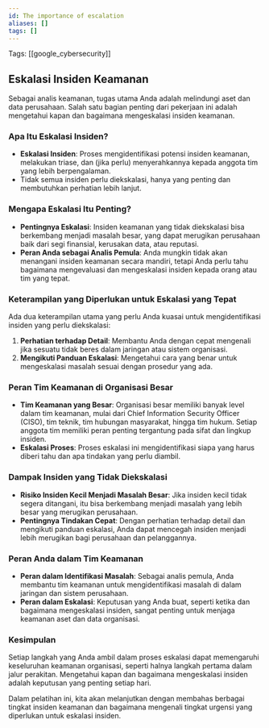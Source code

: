```yaml
---
id: The importance of escalation
aliases: []
tags: []
---
```


Tags: [[google_cybersecurity]]

## Eskalasi Insiden Keamanan

Sebagai analis keamanan, tugas utama Anda adalah melindungi aset dan data perusahaan. Salah satu bagian penting dari pekerjaan ini adalah mengetahui kapan dan bagaimana mengeskalasi insiden keamanan.

### Apa Itu Eskalasi Insiden?

- **Eskalasi Insiden**: Proses mengidentifikasi potensi insiden keamanan, melakukan triase, dan (jika perlu) menyerahkannya kepada anggota tim yang lebih berpengalaman.
- Tidak semua insiden perlu diekskalasi, hanya yang penting dan membutuhkan perhatian lebih lanjut.

### Mengapa Eskalasi Itu Penting?

- **Pentingnya Eskalasi**: Insiden keamanan yang tidak diekskalasi bisa berkembang menjadi masalah besar, yang dapat merugikan perusahaan baik dari segi finansial, kerusakan data, atau reputasi.
- **Peran Anda sebagai Analis Pemula**: Anda mungkin tidak akan menangani insiden keamanan secara mandiri, tetapi Anda perlu tahu bagaimana mengevaluasi dan mengeskalasi insiden kepada orang atau tim yang tepat.

### Keterampilan yang Diperlukan untuk Eskalasi yang Tepat

Ada dua keterampilan utama yang perlu Anda kuasai untuk mengidentifikasi insiden yang perlu diekskalasi:

1. **Perhatian terhadap Detail**: Membantu Anda dengan cepat mengenali jika sesuatu tidak beres dalam jaringan atau sistem organisasi.
2. **Mengikuti Panduan Eskalasi**: Mengetahui cara yang benar untuk mengeskalasi masalah sesuai dengan prosedur yang ada.

### Peran Tim Keamanan di Organisasi Besar

- **Tim Keamanan yang Besar**: Organisasi besar memiliki banyak level dalam tim keamanan, mulai dari Chief Information Security Officer (CISO), tim teknik, tim hubungan masyarakat, hingga tim hukum. Setiap anggota tim memiliki peran penting tergantung pada sifat dan lingkup insiden.
- **Eskalasi Proses**: Proses eskalasi ini mengidentifikasi siapa yang harus diberi tahu dan apa tindakan yang perlu diambil.

### Dampak Insiden yang Tidak Diekskalasi

- **Risiko Insiden Kecil Menjadi Masalah Besar**: Jika insiden kecil tidak segera ditangani, itu bisa berkembang menjadi masalah yang lebih besar yang merugikan perusahaan.
- **Pentingnya Tindakan Cepat**: Dengan perhatian terhadap detail dan mengikuti panduan eskalasi, Anda dapat mencegah insiden menjadi lebih merugikan bagi perusahaan dan pelanggannya.

### Peran Anda dalam Tim Keamanan

- **Peran dalam Identifikasi Masalah**: Sebagai analis pemula, Anda membantu tim keamanan untuk mengidentifikasi masalah di dalam jaringan dan sistem perusahaan.
- **Peran dalam Eskalasi**: Keputusan yang Anda buat, seperti ketika dan bagaimana mengeskalasi insiden, sangat penting untuk menjaga keamanan aset dan data organisasi.

### Kesimpulan

Setiap langkah yang Anda ambil dalam proses eskalasi dapat memengaruhi keseluruhan keamanan organisasi, seperti halnya langkah pertama dalam jalur perakitan. Mengetahui kapan dan bagaimana mengeskalasi insiden adalah keputusan yang penting setiap hari.

Dalam pelatihan ini, kita akan melanjutkan dengan membahas berbagai tingkat insiden keamanan dan bagaimana mengenali tingkat urgensi yang diperlukan untuk eskalasi insiden.
